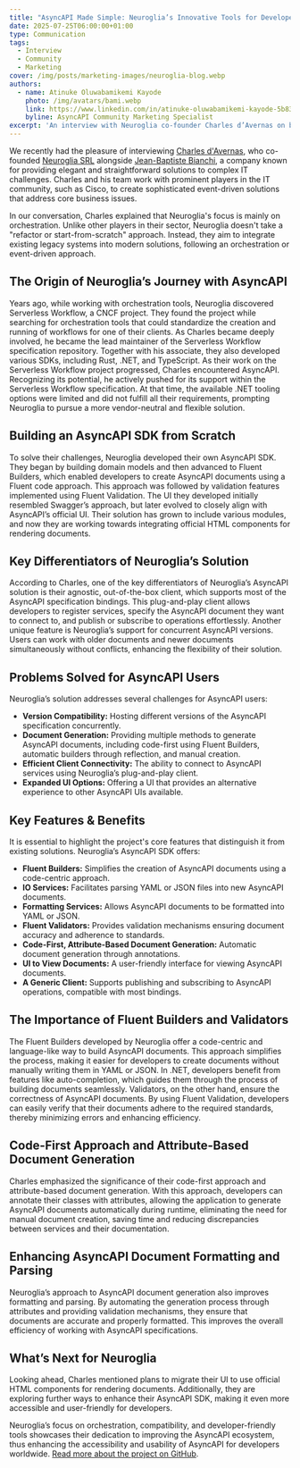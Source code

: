 ```yaml
---
title: "AsyncAPI Made Simple: Neuroglia’s Innovative Tools for Developers"
date: 2025-07-25T06:00:00+01:00
type: Communication
tags:
  - Interview
  - Community
  - Marketing
cover: /img/posts/marketing-images/neuroglia-blog.webp
authors:
  - name: Atinuke Oluwabamikemi Kayode
    photo: /img/avatars/bami.webp
    link: https://www.linkedin.com/in/atinuke-oluwabamikemi-kayode-5b838b1b7/
    byline: AsyncAPI Community Marketing Specialist
excerpt: 'An interview with Neuroglia co-founder Charles d’Avernas on building innovative AsyncAPI SDKs featuring Fluent Builders, IO services, Fluent Validators, and code-first document generation.'
---
```


We recently had the pleasure of interviewing [Charles d'Avernas](https://www.linkedin.com/in/charles-d-avernas-40836a13/), who co-founded [Neuroglia SRL](https://neuroglia.io/) alongside [Jean-Baptiste Bianchi](https://www.linkedin.com/in/jean-baptiste-bianchi-aa42b914/), a company known for providing elegant and straightforward solutions to complex IT challenges. Charles and his team work with prominent players in the IT community, such as Cisco, to create sophisticated event-driven solutions that address core business issues.

In our conversation, Charles explained that Neuroglia's focus is mainly on orchestration. Unlike other players in their sector, Neuroglia doesn't take a "refactor or start-from-scratch" approach. Instead, they aim to integrate existing legacy systems into modern solutions, following an orchestration or event-driven approach.

## The Origin of Neuroglia’s Journey with AsyncAPI

Years ago, while working with orchestration tools, Neuroglia discovered Serverless Workflow, a CNCF project. They found the project while searching for orchestration tools that could standardize the creation and running of workflows for one of their clients. As Charles became deeply involved, he became the lead maintainer of the Serverless Workflow specification repository. Together with his associate, they also developed various SDKs, including Rust, .NET, and TypeScript.
As their work on the Serverless Workflow project progressed, Charles encountered AsyncAPI. Recognizing its potential, he actively pushed for its support within the Serverless Workflow specification.
At that time, the available .NET tooling options were limited and did not fulfill all their requirements, prompting Neuroglia to pursue a more vendor-neutral and flexible solution.

## Building an AsyncAPI SDK from Scratch

To solve their challenges, Neuroglia developed their own AsyncAPI SDK. They began by building domain models and then advanced to Fluent Builders, which enabled developers to create AsyncAPI documents using a Fluent code approach. This approach was followed by validation features implemented using Fluent Validation.
The UI they developed initially resembled Swagger’s approach, but later evolved to closely align with AsyncAPI’s official UI. Their solution has grown to include various modules, and now they are working towards integrating official HTML components for rendering documents.

## Key Differentiators of Neuroglia’s Solution

According to Charles, one of the key differentiators of Neuroglia’s AsyncAPI solution is their agnostic, out-of-the-box client, which supports most of the AsyncAPI specification bindings. This plug-and-play client allows developers to register services, specify the AsyncAPI document they want to connect to, and publish or subscribe to operations effortlessly.
Another unique feature is Neuroglia’s support for concurrent AsyncAPI versions. Users can work with older documents and newer documents simultaneously without conflicts, enhancing the flexibility of their solution.

## Problems Solved for AsyncAPI Users

Neuroglia’s solution addresses several challenges for AsyncAPI users:

- **Version Compatibility:** Hosting different versions of the AsyncAPI specification concurrently.
- **Document Generation:** Providing multiple methods to generate AsyncAPI documents, including code-first using Fluent Builders, automatic builders through reflection, and manual creation.
- **Efficient Client Connectivity:** The ability to connect to AsyncAPI services using Neuroglia’s plug-and-play client.
- **Expanded UI Options:** Offering a UI that provides an alternative experience to other AsyncAPI UIs available.

## Key Features & Benefits

It is essential to highlight the project's core features that distinguish it from existing solutions. Neuroglia’s AsyncAPI SDK offers:

- **Fluent Builders:** Simplifies the creation of AsyncAPI documents using a code-centric approach.
- **IO Services:** Facilitates parsing YAML or JSON files into new AsyncAPI documents.
- **Formatting Services:** Allows AsyncAPI documents to be formatted into YAML or JSON.
- **Fluent Validators:** Provides validation mechanisms ensuring document accuracy and adherence to standards.
- **Code-First, Attribute-Based Document Generation:** Automatic document generation through annotations.
- **UI to View Documents:** A user-friendly interface for viewing AsyncAPI documents.
- **A Generic Client:** Supports publishing and subscribing to AsyncAPI operations, compatible with most bindings.

## The Importance of Fluent Builders and Validators

The Fluent Builders developed by Neuroglia offer a code-centric and language-like way to build AsyncAPI documents. This approach simplifies the process, making it easier for developers to create documents without manually writing them in YAML or JSON. In .NET, developers benefit from features like auto-completion, which guides them through the process of building documents seamlessly.
Validators, on the other hand, ensure the correctness of AsyncAPI documents. By using Fluent Validation, developers can easily verify that their documents adhere to the required standards, thereby minimizing errors and enhancing efficiency.

## Code-First Approach and Attribute-Based Document Generation

Charles emphasized the significance of their code-first approach and attribute-based document generation. With this approach, developers can annotate their classes with attributes, allowing the application to generate AsyncAPI documents automatically during runtime, eliminating the need for manual document creation, saving time and reducing discrepancies between services and their documentation.

## Enhancing AsyncAPI Document Formatting and Parsing

Neuroglia’s approach to AsyncAPI document generation also improves formatting and parsing. By automating the generation process through attributes and providing validation mechanisms, they ensure that documents are accurate and properly formatted. This improves the overall efficiency of working with AsyncAPI specifications.

## What’s Next for Neuroglia

Looking ahead, Charles mentioned plans to migrate their UI to use official HTML components for rendering documents. Additionally, they are exploring further ways to enhance their AsyncAPI SDK, making it even more accessible and user-friendly for developers.

Neuroglia’s focus on orchestration, compatibility, and developer-friendly tools showcases their dedication to improving the AsyncAPI ecosystem, thus enhancing the accessibility and usability of AsyncAPI for developers worldwide. [Read more about the project on GitHub](https://github.com/orgs/asyncapi/discussions/1716).